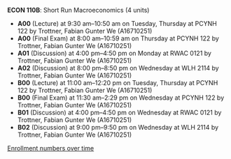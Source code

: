 **ECON 110B**: Short Run Macroeconomics (4 units)

- **A00** (Lecture) at 9:30 am–10:50 am on Tuesday, Thursday at PCYNH 122 by Trottner, Fabian Gunter We (A16710251)
- **A00** (Final Exam) at 8:00 am–10:59 am on Thursday at PCYNH 122 by Trottner, Fabian Gunter We (A16710251)
- **A01** (Discussion) at 4:00 pm–4:50 pm on Monday at RWAC 0121 by Trottner, Fabian Gunter We (A16710251)
- **A02** (Discussion) at 8:00 pm–8:50 pm on Wednesday at WLH 2114 by Trottner, Fabian Gunter We (A16710251)
- **B00** (Lecture) at 11:00 am–12:20 pm on Tuesday, Thursday at PCYNH 122 by Trottner, Fabian Gunter We (A16710251)
- **B00** (Final Exam) at 11:30 am–2:29 pm on Wednesday at PCYNH 122 by Trottner, Fabian Gunter We (A16710251)
- **B01** (Discussion) at 4:00 pm–4:50 pm on Wednesday at RWAC 0121 by Trottner, Fabian Gunter We (A16710251)
- **B02** (Discussion) at 9:00 pm–9:50 pm on Wednesday at WLH 2114 by Trottner, Fabian Gunter We (A16710251)

[Enrollment numbers over time](./ECON110B.tsv)
